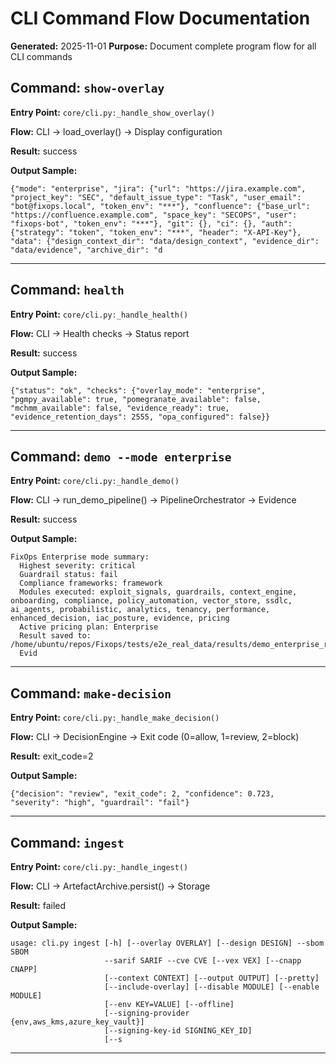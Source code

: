 # CLI Command Flow Documentation

**Generated:** 2025-11-01
**Purpose:** Document complete program flow for all CLI commands

## Command: `show-overlay`

**Entry Point:** `core/cli.py:_handle_show_overlay()`

**Flow:** CLI → load_overlay() → Display configuration

**Result:** success

**Output Sample:**
```
{"mode": "enterprise", "jira": {"url": "https://jira.example.com", "project_key": "SEC", "default_issue_type": "Task", "user_email": "bot@fixops.local", "token_env": "***"}, "confluence": {"base_url": "https://confluence.example.com", "space_key": "SECOPS", "user": "fixops-bot", "token_env": "***"}, "git": {}, "ci": {}, "auth": {"strategy": "token", "token_env": "***", "header": "X-API-Key"}, "data": {"design_context_dir": "data/design_context", "evidence_dir": "data/evidence", "archive_dir": "d
```

---

## Command: `health`

**Entry Point:** `core/cli.py:_handle_health()`

**Flow:** CLI → Health checks → Status report

**Result:** success

**Output Sample:**
```
{"status": "ok", "checks": {"overlay_mode": "enterprise", "pgmpy_available": true, "pomegranate_available": false, "mchmm_available": false, "evidence_ready": true, "evidence_retention_days": 2555, "opa_configured": false}}

```

---

## Command: `demo --mode enterprise`

**Entry Point:** `core/cli.py:_handle_demo()`

**Flow:** CLI → run_demo_pipeline() → PipelineOrchestrator → Evidence

**Result:** success

**Output Sample:**
```
FixOps Enterprise mode summary:
  Highest severity: critical
  Guardrail status: fail
  Compliance frameworks: framework
  Modules executed: exploit_signals, guardrails, context_engine, onboarding, compliance, policy_automation, vector_store, ssdlc, ai_agents, probabilistic, analytics, tenancy, performance, enhanced_decision, iac_posture, evidence, pricing
  Active pricing plan: Enterprise
  Result saved to: /home/ubuntu/repos/Fixops/tests/e2e_real_data/results/demo_enterprise_result.json
  Evid
```

---

## Command: `make-decision`

**Entry Point:** `core/cli.py:_handle_make_decision()`

**Flow:** CLI → DecisionEngine → Exit code (0=allow, 1=review, 2=block)

**Result:** exit_code=2

**Output Sample:**
```
{"decision": "review", "exit_code": 2, "confidence": 0.723, "severity": "high", "guardrail": "fail"}

```

---

## Command: `ingest`

**Entry Point:** `core/cli.py:_handle_ingest()`

**Flow:** CLI → ArtefactArchive.persist() → Storage

**Result:** failed

**Output Sample:**
```
usage: cli.py ingest [-h] [--overlay OVERLAY] [--design DESIGN] --sbom SBOM
                     --sarif SARIF --cve CVE [--vex VEX] [--cnapp CNAPP]
                     [--context CONTEXT] [--output OUTPUT] [--pretty]
                     [--include-overlay] [--disable MODULE] [--enable MODULE]
                     [--env KEY=VALUE] [--offline]
                     [--signing-provider {env,aws_kms,azure_key_vault}]
                     [--signing-key-id SIGNING_KEY_ID]
                     [--s
```

---
